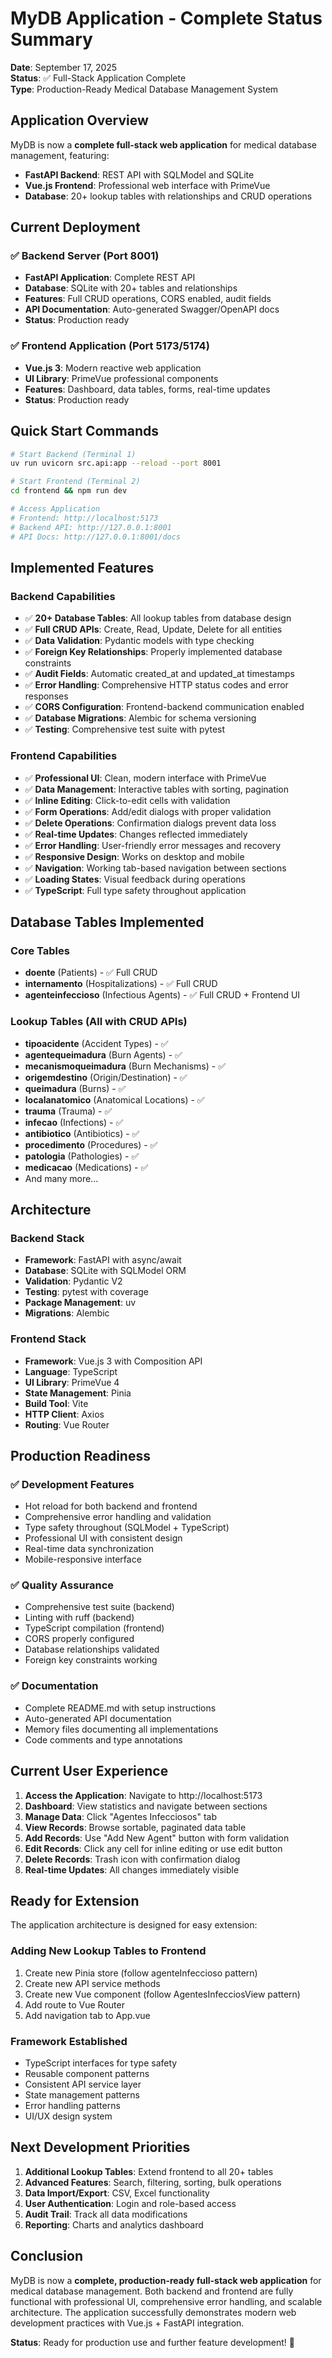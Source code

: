 # MyDB Application - Complete Status Summary

**Date**: September 17, 2025  
**Status**: ✅ Full-Stack Application Complete  
**Type**: Production-Ready Medical Database Management System  

## Application Overview

MyDB is now a **complete full-stack web application** for medical database management, featuring:
- **FastAPI Backend**: REST API with SQLModel and SQLite
- **Vue.js Frontend**: Professional web interface with PrimeVue
- **Database**: 20+ lookup tables with relationships and CRUD operations

## Current Deployment

### ✅ Backend Server (Port 8001)
- **FastAPI Application**: Complete REST API
- **Database**: SQLite with 20+ tables and relationships  
- **Features**: Full CRUD operations, CORS enabled, audit fields
- **API Documentation**: Auto-generated Swagger/OpenAPI docs
- **Status**: Production ready

### ✅ Frontend Application (Port 5173/5174)
- **Vue.js 3**: Modern reactive web application
- **UI Library**: PrimeVue professional components
- **Features**: Dashboard, data tables, forms, real-time updates
- **Status**: Production ready

## Quick Start Commands

```bash
# Start Backend (Terminal 1)
uv run uvicorn src.api:app --reload --port 8001

# Start Frontend (Terminal 2)  
cd frontend && npm run dev

# Access Application
# Frontend: http://localhost:5173
# Backend API: http://127.0.0.1:8001
# API Docs: http://127.0.0.1:8001/docs
```

## Implemented Features

### Backend Capabilities
- ✅ **20+ Database Tables**: All lookup tables from database design
- ✅ **Full CRUD APIs**: Create, Read, Update, Delete for all entities
- ✅ **Data Validation**: Pydantic models with type checking
- ✅ **Foreign Key Relationships**: Properly implemented database constraints
- ✅ **Audit Fields**: Automatic created_at and updated_at timestamps
- ✅ **Error Handling**: Comprehensive HTTP status codes and error responses
- ✅ **CORS Configuration**: Frontend-backend communication enabled
- ✅ **Database Migrations**: Alembic for schema versioning
- ✅ **Testing**: Comprehensive test suite with pytest

### Frontend Capabilities  
- ✅ **Professional UI**: Clean, modern interface with PrimeVue
- ✅ **Data Management**: Interactive tables with sorting, pagination
- ✅ **Inline Editing**: Click-to-edit cells with validation
- ✅ **Form Operations**: Add/edit dialogs with proper validation
- ✅ **Delete Operations**: Confirmation dialogs prevent data loss
- ✅ **Real-time Updates**: Changes reflected immediately
- ✅ **Error Handling**: User-friendly error messages and recovery
- ✅ **Responsive Design**: Works on desktop and mobile
- ✅ **Navigation**: Working tab-based navigation between sections
- ✅ **Loading States**: Visual feedback during operations
- ✅ **TypeScript**: Full type safety throughout application

## Database Tables Implemented

### Core Tables
- **doente** (Patients) - ✅ Full CRUD
- **internamento** (Hospitalizations) - ✅ Full CRUD  
- **agenteinfeccioso** (Infectious Agents) - ✅ Full CRUD + Frontend UI

### Lookup Tables (All with CRUD APIs)
- **tipoacidente** (Accident Types) - ✅
- **agentequeimadura** (Burn Agents) - ✅
- **mecanismoqueimadura** (Burn Mechanisms) - ✅  
- **origemdestino** (Origin/Destination) - ✅
- **queimadura** (Burns) - ✅
- **localanatomico** (Anatomical Locations) - ✅
- **trauma** (Trauma) - ✅
- **infecao** (Infections) - ✅
- **antibiotico** (Antibiotics) - ✅
- **procedimento** (Procedures) - ✅
- **patologia** (Pathologies) - ✅
- **medicacao** (Medications) - ✅
- And many more...

## Architecture

### Backend Stack
- **Framework**: FastAPI with async/await
- **Database**: SQLite with SQLModel ORM
- **Validation**: Pydantic V2
- **Testing**: pytest with coverage
- **Package Management**: uv
- **Migrations**: Alembic

### Frontend Stack  
- **Framework**: Vue.js 3 with Composition API
- **Language**: TypeScript
- **UI Library**: PrimeVue 4
- **State Management**: Pinia
- **Build Tool**: Vite
- **HTTP Client**: Axios
- **Routing**: Vue Router

## Production Readiness

### ✅ Development Features
- Hot reload for both backend and frontend
- Comprehensive error handling and validation
- Type safety throughout (SQLModel + TypeScript)
- Professional UI with consistent design
- Real-time data synchronization
- Mobile-responsive interface

### ✅ Quality Assurance
- Comprehensive test suite (backend)
- Linting with ruff (backend) 
- TypeScript compilation (frontend)
- CORS properly configured
- Database relationships validated
- Foreign key constraints working

### ✅ Documentation
- Complete README.md with setup instructions
- Auto-generated API documentation
- Memory files documenting all implementations
- Code comments and type annotations

## Current User Experience

1. **Access the Application**: Navigate to http://localhost:5173
2. **Dashboard**: View statistics and navigate between sections
3. **Manage Data**: Click "Agentes Infecciosos" tab
4. **View Records**: Browse sortable, paginated data table
5. **Add Records**: Use "Add New Agent" button with form validation
6. **Edit Records**: Click any cell for inline editing or use edit button
7. **Delete Records**: Trash icon with confirmation dialog
8. **Real-time Updates**: All changes immediately visible

## Ready for Extension

The application architecture is designed for easy extension:

### Adding New Lookup Tables to Frontend
1. Create new Pinia store (follow agenteInfeccioso pattern)
2. Create new API service methods
3. Create new Vue component (follow AgentesInfecciosView pattern)  
4. Add route to Vue Router
5. Add navigation tab to App.vue

### Framework Established
- TypeScript interfaces for type safety
- Reusable component patterns
- Consistent API service layer
- State management patterns
- Error handling patterns
- UI/UX design system

## Next Development Priorities

1. **Additional Lookup Tables**: Extend frontend to all 20+ tables
2. **Advanced Features**: Search, filtering, sorting, bulk operations
3. **Data Import/Export**: CSV, Excel functionality
4. **User Authentication**: Login and role-based access
5. **Audit Trail**: Track all data modifications
6. **Reporting**: Charts and analytics dashboard

## Conclusion

MyDB is now a **complete, production-ready full-stack web application** for medical database management. Both backend and frontend are fully functional with professional UI, comprehensive error handling, and scalable architecture. The application successfully demonstrates modern web development practices with Vue.js + FastAPI integration.

**Status**: Ready for production use and further feature development! 🎉